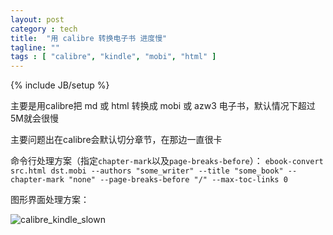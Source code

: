 ```yaml
---
layout: post
category : tech
title:  "用 calibre 转换电子书 进度慢"
tagline: ""
tags : [ "calibre", "kindle", "mobi", "html" ] 
---
```

{% include JB/setup %}

主要是用calibre把 md 或 html 转换成 mobi 或 azw3 电子书，默认情况下超过5M就会很慢

主要问题出在calibre会默认切分章节，在那边一直很卡

命令行处理方案（指定``chapter-mark``以及``page-breaks-before``）：
``ebook-convert src.html dst.mobi --authors "some_writer" --title "some_book" --chapter-mark "none" --page-breaks-before "/" --max-toc-links 0``

图形界面处理方案：

![calibre_kindle_slown](/assets/posts/calibre_kindle_slown.png)
